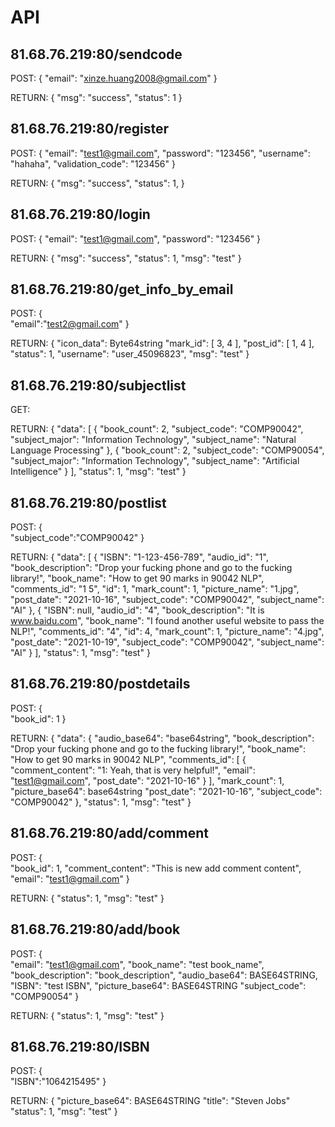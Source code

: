 # API



## 81.68.76.219:80/sendcode
POST:
{
    "email": "xinze.huang2008@gmail.com"
}

RETURN:
{
    "msg": "success",
    "status": 1
}

## 81.68.76.219:80/register
POST:
{
    "email": "test1@gmail.com",
    "password": "123456",
    "username": "hahaha",
    "validation_code": "123456"
}

RETURN:
{
    "msg": "success",
    "status": 1,
}


## 81.68.76.219:80/login
POST:
{
    "email": "test1@gmail.com",
    "password": "123456"
}

RETURN:
{
    "msg": "success",
    "status": 1,
    "msg": "test"
}

## 81.68.76.219:80/get_info_by_email
POST:
{   
    "email":"test2@gmail.com"
}

RETURN:
{
    "icon_data": Byte64string
    "mark_id": [
        3,
        4
    ],
    "post_id": [
        1,
        4
    ],
    "status": 1,
    "username": "user_45096823",
    "msg": "test"
}

## 81.68.76.219:80/subjectlist
GET:

RETURN:
{
    "data": [
        {
            "book_count": 2,
            "subject_code": "COMP90042",
            "subject_major": "Information Technology",
            "subject_name": "Natural Language Processing"
        },
        {
            "book_count": 2,
            "subject_code": "COMP90054",
            "subject_major": "Information Technology",
            "subject_name": "Artificial Intelligence"
        }
    ],
    "status": 1,
    "msg": "test"
}


## 81.68.76.219:80/postlist
POST:
{   
    "subject_code":"COMP90042"
}

RETURN:
{
    "data": [
        {
            "ISBN": "1-123-456-789",
            "audio_id": "1",
            "book_description": "Drop your fucking phone and go to the fucking library!",
            "book_name": "How to get 90 marks in 90042 NLP",
            "comments_id": "1 5",
            "id": 1,
            "mark_count": 1,
            "picture_name": "1.jpg",
            "post_date": "2021-10-16",
            "subject_code": "COMP90042",
            "subject_name": "AI"
        },
        {
            "ISBN": null,
            "audio_id": "4",
            "book_description": "It is www.baidu.com",
            "book_name": "I found another useful website to pass the NLP!",
            "comments_id": "4",
            "id": 4,
            "mark_count": 1,
            "picture_name": "4.jpg",
            "post_date": "2021-10-19",
            "subject_code": "COMP90042",
            "subject_name": "AI"
        }
    ],
    "status": 1,
    "msg": "test"
}

## 81.68.76.219:80/postdetails
POST:
{   
    "book_id": 1
}

RETURN:
{
    "data": {
        "audio_base64": "base64string",
        "book_description": "Drop your fucking phone and go to the fucking library!",
        "book_name": "How to get 90 marks in 90042 NLP",
        "comments_id": [
            {
                "comment_content": "1: Yeah, that is very helpful!",
                "email": "test1@gmail.com",
                "post_date": "2021-10-16"
            }
        ],
        "mark_count": 1,
        "picture_base64": base64string
        "post_date": "2021-10-16",
        "subject_code": "COMP90042"
    },
    "status": 1,
    "msg": "test"
}

## 81.68.76.219:80/add/comment
POST:
{   
    "book_id": 1,
    "comment_content": "This is new add comment content",
    "email": "test1@gmail.com"
}

RETURN:
{
    "status": 1,
    "msg": "test"
}

## 81.68.76.219:80/add/book
POST:
{   
    "email": "test1@gmail.com",
    "book_name": "test book_name",
    "book_description": "book_description",
    "audio_base64": BASE64STRING,
    "ISBN": "test ISBN",
    "picture_base64": BASE64STRING
    "subject_code": "COMP90054"
}

RETURN:
{
    "status": 1,
    "msg": "test"
}

## 81.68.76.219:80/ISBN
POST:
{   
    "ISBN":"1064215495"
}

RETURN:
{
    "picture_base64": BASE64STRING
    "title": "Steven Jobs"
    "status": 1,
    "msg": "test"
}




